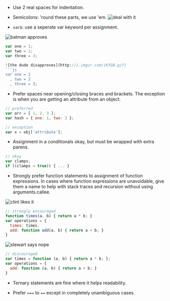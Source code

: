 * Use 2 real spaces for indentation.

* Semicolons: 'round these parts, we use 'em.
![deal with it](http://i.imgur.com/JFuNF.gif)


* `var`s: use a seperate var keyword per assignment.

![batman approves](http://i.imgur.com/X2PkH.gif)
```js
var one = 1;
var two = 2;
var three = 3;

![the dude disapproves](http://i.imgur.com/iKYQB.gif)
```js
var one = 1
  , two = 2
  , three = 3;
```

* Prefer spaces near opening/closing braces and brackets. The exception is
  when you are getting an attribute from an object.

```js
// preferred
var arr = [ 1, 2, 3 ];
var hash = { one: 1, two: 2 };

// exception
var x = obj['attribute'];
```

* Assignment in a conditionals okay, but must be wrapped with extra parens.

```js
// okay
var clamps;
if ((clamps = true)) { ... }
```

* Strongly prefer function statements to assignment of function
  expressions. In cases where function expressions are unavoidable, give them
  a name to help with stack traces and recursion without using
  arguments.callee.

![clint likes it](http://i.imgur.com/R1AKc.gif)
```js
// strongly encouraged
function times(a, b) { return a * b; }
var operations = {
  times: times,
  add: function add(a, b) { return a + b; }
}
```

![stewart says nope](http://i.imgur.com/ASUVk.gif)
```js
// discouraged
var times = function (a, b) { return a * b; };
var operations = {
  add: function (a, b) { return a + b; }
}
```

* Ternary statements are fine where it helps readability.

* Prefer `===` to `==` except in completely unambiguous cases.
